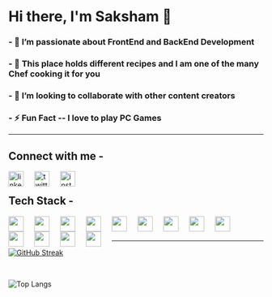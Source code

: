 # Hi there, I'm Saksham 👋

###  - 🔭 I’m passionate about FrontEnd and BackEnd Development
###  - 🍛 This place holds different recipes and I am one of the many Chef cooking it for you
###  - 👯 I’m looking to collaborate with other content creators
###  - ⚡ Fun Fact -- I love to play PC Games
<hr/>

## Connect with me - 
  [<img alt="linkedin" align="left" width="30px" style="padding-right:18px;" src="https://cdn.jsdelivr.net/gh/devicons/devicon/icons/linkedin/linkedin-original.svg"/>][linkedin]
  [<img alt="twitter" align="left" width="30px" style="padding-right:18px;" src="https://cdn.jsdelivr.net/gh/devicons/devicon/icons/twitter/twitter-original.svg"/>][twitter]
  [<img alt="instagram" align="left" width="30px" style="padding-right:18px;" src="https://cdn.cdnlogo.com/logos/i/4/instagram.svg"/>][instagram]
  <br/>
  
<h2> Tech Stack -</h2> 

   [<img align="left" width="30px" style="padding-right:18px;" src="https://cdn.jsdelivr.net/gh/devicons/devicon/icons/c/c-original.svg"/>][c]
   
   [<img align="left" width="30px" style="padding-right:18px;" src="https://cdn.jsdelivr.net/gh/devicons/devicon/icons/cplusplus/cplusplus-original.svg"/>][cpp]
   
   [<img align="left" width="30px" style="padding-right:18px;" src="https://cdn.jsdelivr.net/gh/devicons/devicon/icons/html5/html5-original.svg"/>][html]
   
   [<img align="left" width="30px" style="padding-right:18px;" src="https://cdn.jsdelivr.net/gh/devicons/devicon/icons/css3/css3-original.svg"/>][css]
   
   [<img align="left" width="30px" style="padding-right:18px;" src="https://cdn.jsdelivr.net/gh/devicons/devicon/icons/javascript/javascript-original.svg"/>][js]
   
   [<img align="left" width="30px" style="padding-right:18px;" src="https://cdn.jsdelivr.net/gh/devicons/devicon/icons/bootstrap/bootstrap-original.svg"/>][bootstrap]
   
   [<img align="left" width="30px" style="padding-right:18px;" src="https://cdn.jsdelivr.net/gh/devicons/devicon/icons/react/react-original.svg"/>][react]
   
   [<img align="left" width="30px" style="padding-right:18px;" src="https://cdn.jsdelivr.net/gh/devicons/devicon/icons/nodejs/nodejs-original.svg"/>][nodejs]
   
   [<img align="left" width="30px" style="padding-right:18px;" src="https://cdn.jsdelivr.net/gh/devicons/devicon/icons/express/express-original.svg"/>][expressjs]
   
   [<img align="left" width="30px" style="padding-right:18px;" src="https://cdn.jsdelivr.net/gh/devicons/devicon/icons/mongodb/mongodb-original.svg"/>][mongodb]
   
   [<img align="left" width="30px" style="padding-right:18px;" src="https://cdn.jsdelivr.net/gh/devicons/devicon/icons/redux/redux-original.svg"/>][redux]
   
   [<img align="left" width="30px" style="padding-right:18px;" src="https://cdn.jsdelivr.net/gh/devicons/devicon/icons/git/git-original.svg"/>][git]
   
   [<img align="left" width="30px" style="padding-right:18px;" src="https://cdn.jsdelivr.net/gh/devicons/devicon/icons/github/github-original.svg"/>][github]
   
   <br/><br/>
   <hr/>
   
   <!-- ![Fantom's GitHub stats](https://github-readme-stats.vercel.app/api?username=FantomDX316&show_icons=true&theme=radical)
    <br/> -->
    
   [![GitHub Streak](https://streak-stats.demolab.com/?user=FantomDX316&theme=dark)](https://git.io/streak-stats)
   
   <br/>
   
   ![Top Langs](https://github-readme-stats.vercel.app/api/top-langs/?username=anuraghazra&layout=compact)
   
   
   [linkedin]:https://www.linkedin.com/in/saksham-kothari-927568216/
   [twitter]:https://twitter.com/sakshamyash
   [instagram]:https://www.instagram.com/sakshamyash/
   [c]:https://www.cprogramming.com/
   [cpp]:https://isocpp.org/
   [html]:https://html.com/
   [css]:https://www.css3.com/
   [js]:https://www.javascript.com/
   [bootstrap]:https://getbootstrap.com/
   [react]:https://reactjs.org/
   [nodejs]:https://nodejs.org/en/about/
   [expressjs]:https://expressjs.com/
   [mongodb]:https://www.mongodb.com/docs/manual/core/document/
   [redux]:https://redux.js.org/
   [git]:https://git-scm.com/doc
   [github]:https://github.com/FantomDX316

 
   
   
   
   
  

          
          
          
          

            
          
          


  
